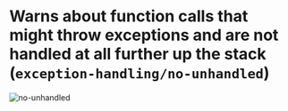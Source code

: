 # Warns about function calls that might throw exceptions and are not handled at all further up the stack (`exception-handling/no-unhandled`)

<!-- end auto-generated rule header -->

![no-unhandled](https://github.com/Akronae/eslint-plugin-exception-handling/assets/17302866/a5a1e70a-15f6-4e2b-b585-54846e9dc3ef)
